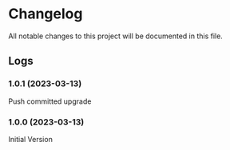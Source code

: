 # Changelog

All notable changes to this project will be documented in this file.

## Logs

### 1.0.1 (2023-03-13)

Push committed upgrade

### 1.0.0 (2023-03-13)

Initial Version
